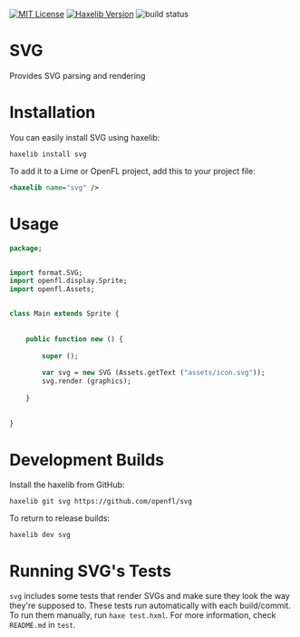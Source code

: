 [![MIT License](https://img.shields.io/badge/license-MIT-blue.svg?style=flat)](LICENSE.md) [![Haxelib Version](https://img.shields.io/github/tag/openfl/svg.svg?style=flat&label=haxelib)](http://lib.haxe.org/p/svg) ![build status](https://api.travis-ci.org/openfl/svg.svg)

SVG
===

Provides SVG parsing and rendering


Installation
============

You can easily install SVG using haxelib:

    haxelib install svg

To add it to a Lime or OpenFL project, add this to your project file:

```xml
<haxelib name="svg" />
```

Usage
=====

```haxe
package;


import format.SVG;
import openfl.display.Sprite;
import openfl.Assets;


class Main extends Sprite {
	
	
	public function new () {
		
		super ();
		
		var svg = new SVG (Assets.getText ("assets/icon.svg"));
		svg.render (graphics);
		
	}
	
	
}
```


Development Builds
==================

Install the haxelib from GitHub:

    haxelib git svg https://github.com/openfl/svg

To return to release builds:

    haxelib dev svg


Running SVG's Tests
===================

`svg` includes some tests that render SVGs and make sure they look the way they're supposed to. These tests run automatically with each build/commit. To run them manually, run `haxe test.hxml`. For more information, check `README.md` in `test`.

